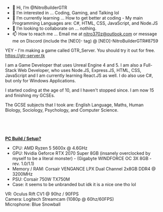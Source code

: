 - 👋 Hi, I’m @NitroBuilderGTR
- 👀 I’m interested in ... Coding, Gaming, and Talking lol
- 🌱 I’m currently learning ... How to get better at coding - My main Programming Languages are: C#, HTML, CSS, JavaScript, and Node.JS
- 💞️ I’m looking to collaborate on ... nothing.
- 📫 How to reach me ... Email me at nitro370z@outlook.com or message me on Discord (include the [NEO]- tag) @ [NEO]-NitroBuilderGTR#8759


YEY - I'm making a game called GTR_Server. You should try it out for free. https://gtr-server.tk

I am a Game Developer that uses Unreal Engine 4 and 5. I am also a Full-Stack Web Developer, who uses Node.JS, Express.JS, HTML, CSS, JavaScript and I am currently learning React.JS as well.
I do also use C#, but only for Windows Applications.

I started coding at the age of 10, and I haven't stopped since. I am now 15 and finishing my GCSEs.

The GCSE subjects that I took are: English Language, Maths, Human Biology, Sociology, Psychology, and Computer Science.
<p>&nbsp;</p>
<p>&nbsp;</p>

<ins>**PC Build / Setup?**<ins/>
- CPU: AMD Ryzen 5 5600x @  4.6GHz
- GPU: Nvidia Geforce RTX 2070 Super 8GB (insanely overclocked by myself to be a literal monster) - (Gigabyte WINDFORCE OC 3X 8GB - rev. 1.0/1.1)
- Memory / RAM: Corsair VENGANCE LPX Dual Channel 2x8GB DDR4 @ 3200MHz
- PSU: Corsair 750W TX750M
- Case: it seems to be unbranded but idk it is a nice one tho lol

VR: Oculus Rift CV1 @ 90hz / 90FPS </br>
Camera: Logitech Streamcam (1080p @ 60hz/60FPS) </br>
Microphone: Blue Snowball
  <p>&nbsp;</p>
